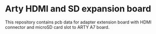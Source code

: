 Arty HDMI and SD expansion board
========================

This repository contains pcb data for adapter extension board with HDMI connector and microSD card slot to ARTY A7 board.
